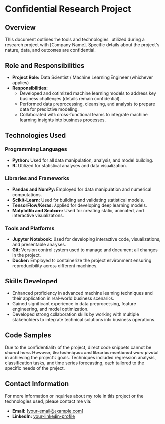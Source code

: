 # Confidential Research Project

## Overview
This document outlines the tools and technologies I utilized during a research project with [Company Name]. Specific details about the project's nature, data, and outcomes are confidential.

## Role and Responsibilities
- **Project Role:** Data Scientist / Machine Learning Engineer (whichever applies)
- **Responsibilities:** 
  - Developed and optimized machine learning models to address key business challenges (details remain confidential).
  - Performed data preprocessing, cleansing, and analysis to prepare data for predictive modeling.
  - Collaborated with cross-functional teams to integrate machine learning insights into business processes.

## Technologies Used
### Programming Languages
- **Python:** Used for all data manipulation, analysis, and model building.
- **R:** Utilized for statistical analyses and data visualization.

### Libraries and Frameworks
- **Pandas and NumPy:** Employed for data manipulation and numerical computations.
- **Scikit-Learn:** Used for building and validating statistical models.
- **TensorFlow/Keras:** Applied for developing deep learning models.
- **Matplotlib and Seaborn:** Used for creating static, animated, and interactive visualizations.

### Tools and Platforms
- **Jupyter Notebook:** Used for developing interactive code, visualizations, and presentable analyses.
- **Git:** Version control system used to manage and document all changes in the project.
- **Docker:** Employed to containerize the project environment ensuring reproducibility across different machines.

## Skills Developed
- Enhanced proficiency in advanced machine learning techniques and their application in real-world business scenarios.
- Gained significant experience in data preprocessing, feature engineering, and model optimization.
- Developed strong collaboration skills by working with multiple stakeholders to integrate technical solutions into business operations.

## Code Samples
Due to the confidentiality of the project, direct code snippets cannot be shared here. However, the techniques and libraries mentioned were pivotal in achieving the project's goals. Techniques included regression analysis, classification tasks, and time series forecasting, each tailored to the specific needs of the project.

## Contact Information
For more information or inquiries about my role in this project or the technologies used, please contact me via:

- **Email:** [your-email@example.com]
- **LinkedIn:** [your-linkedin-profile](https://www.linkedin.com/in/your-profile)
